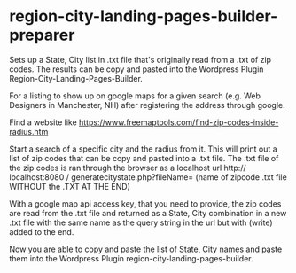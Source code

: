 # region-city-landing-pages-builder-preparer

Sets up a State, City list in .txt file that's originally read from a .txt of zip codes. The results can be copy and pasted into the Wordpress Plugin Region-City-Landing-Pages-Builder. 

For a listing to show up on google maps for a given search (e.g. Web Designers in Manchester, NH) after registering the address through google.

Find a website like https://www.freemaptools.com/find-zip-codes-inside-radius.htm

Start a search of a specific city and the radius from it. 
This will print out a list of zip codes that can be copy and pasted into a .txt file. 
The .txt file of the zip codes is ran through the browser as a localhost url
http:// localhost:8080 / generatecitystate.php?fileName= (name of zipcode .txt file WITHOUT the .TXT AT THE END) 

With a google map api access key, that you need to provide, the zip codes are read from the .txt file and returned as a State, City 
combination in a new .txt file with the same name as the query string in the url but with (write) added to the end. 

Now you are able to copy and paste the list of State, City names and paste them into 
the Wordpress Plugin region-city-landing-pages-builder.


